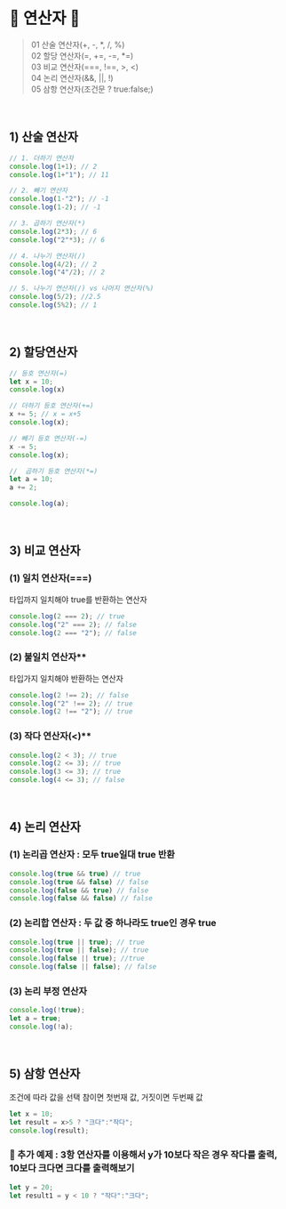 # 🎃 연산자 🎃
>01 산술 연산자(+, -, *, /, %) <br/>
02 할당 연산자(=, +=, -=, *=) <br/>
03 비교 연산자(===, !==, >, <) <br/>
04 논리 연산자(&&, ||, !) <br/>
05 삼항 연산자(조건문 ? true:false;) <br/>

<br/>

## 1) 산술 연산자
```js
// 1. 더하기 연산자
console.log(1+1); // 2
console.log(1+"1"); // 11
```
```js
// 2. 빼기 연산자
console.log(1-"2"); // -1
console.log(1-2); // -1
```
```js
// 3. 곱하기 연산자(*)
console.log(2*3); // 6
console.log("2"*3); // 6
```
```js
// 4. 나누기 연산자(/)
console.log(4/2); // 2
console.log("4"/2); // 2
```
```js
// 5. 나누기 연산자(/) vs 나머지 연산자(%)
console.log(5/2); //2.5
console.log(5%2); // 1
```

<br/> 

## 2) 할당연산자
```js
// 등호 연산자(=)
let x = 10;
console.log(x)
```
```js
// 더하기 등호 연산자(+=)
x += 5; // x = x+5
console.log(x);
```
```js
// 빼기 등호 연산자(-=)
x -= 5;
console.log(x);
```
```js
//  곱하기 등호 연산자(*=)
let a = 10;
a += 2;

console.log(a);
``` 

 <br/>

## 3) 비교 연산자

### (1) 일치 연산자(===)
타입까지 일치해야 true를 반환하는 연산자
```js
console.log(2 === 2); // true
console.log("2" === 2); // false
console.log(2 === "2"); // false
```

### (2) 불일치 연산자**
타입가지 일치해야 반환하는 연산자
```js
console.log(2 !== 2); // false
console.log("2" !== 2); // true
console.log(2 !== "2"); // true
``` 

### (3) 작다 연산자(<)**
```js
console.log(2 < 3); // true
console.log(2 <= 3); // true
console.log(3 <= 3); // true
console.log(4 <= 3); // false
``` 

<br/> 

## 4) 논리 연산자
### (1) 논리곱 연산자 : 모두 true일대 true 반환
```js
console.log(true && true) // true
console.log(true && false) // false
console.log(false && true) // false
console.log(false && false) // false
``` 

### (2) 논리합 연산자 : 두 값 중 하나라도 true인 경우 true
```js
console.log(true || true); // true
console.log(true || false); // true
console.log(false || true); //true
console.log(false || false); // false
```

### (3) 논리 부정 연산자
```js
console.log(!true);
let a = true;
console.log(!a);
``` 

<br/> 

## 5) 삼항 연산자
조건에 따라 값을 선택 참이면 첫번재 값, 거짓이면 두번째 값
```js
let x = 10;
let result = x>5 ? "크다":"작다";
console.log(result);
``` 

### 🔎 추가 예제 : 3항 연산자를 이용해서 y가 10보다 작은 경우 작다를 출력, 10보다 크다면 크다를 출력해보기
```js
let y = 20;
let result1 = y < 10 ? "작다":"크다";
``` 
